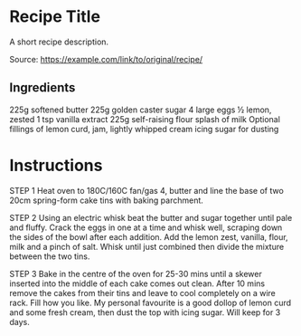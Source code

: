 # Recipe Title

A short recipe description.

Source: https://example.com/link/to/original/recipe/

## Ingredients

225g softened butter
225g golden caster sugar
4 large eggs
½ lemon, zested
1 tsp vanilla extract
225g self-raising flour
splash of milk
Optional fillings of lemon curd, jam, lightly whipped cream
icing sugar for dusting

# Instructions

STEP 1
Heat oven to 180C/160C fan/gas 4, butter and line the base of two 20cm spring-form cake tins with baking parchment.

STEP 2
Using an electric whisk beat the butter and sugar together until pale and fluffy. Crack the eggs in one at a time and whisk well, scraping down the sides of the bowl after each addition. Add the lemon zest, vanilla, flour, milk and a pinch of salt. Whisk until just combined then divide the mixture between the two tins.

STEP 3
Bake in the centre of the oven for 25-30 mins until a skewer inserted into the middle of each cake comes out clean. After 10 mins remove the cakes from their tins and leave to cool completely on a wire rack. Fill how you like. My personal favourite is a good dollop of lemon curd and some fresh cream, then dust the top with icing sugar. Will keep for 3 days.